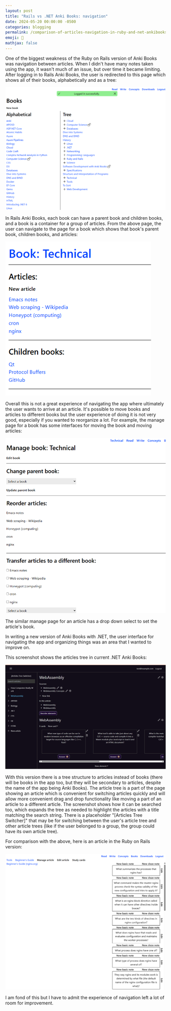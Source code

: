 ```yaml
---
layout: post
title: "Rails vs .NET Anki Books: navigation"
date: 2024-05-20 00:00:00 -0500
categories: blogging
permalink: /comparison-of-articles-navigation-in-ruby-and-net-ankibooks
emoji: 🫡
mathjax: false
---
```


One of the biggest weakness of the Ruby on Rails version of Anki Books was navigation between articles. When I didn't have many notes taken using the app, it wasn't much of an issue, but over time it became limiting. After logging in to Rails Anki Books, the user is redirected to this page which shows all of their books, alphabetically and as a tree:

![Ruby on Rails Anki Books books pages showing books in alphabetical order and as a tree side by side](assets/comparison-of-articles-navigation/ruby-on-rails-books-tree.png)

In Rails Anki Books, each book can have a parent book and children books, and a book is a container for a group of articles. From the above page, the user can navigate to the page for a book which shows that book's parent book, children books, and articles:

![Ruby on Rails Anki Books book overview page](assets/comparison-of-articles-navigation/ruby-on-rails-book-overview.png)

Overall this is not a great experience of navigating the app where ultimately the user wants to arrive at an article. It's possible to move books and articles to different books but the user experience of doing it is not very good, especially if you wanted to reorganize a lot. For example, the manage page for a book has some interfaces for moving the book and moving articles:

![Ruby on Rails Anki Books book manage page](assets/comparison-of-articles-navigation/ruby-on-rails-book-manage.png)

The similar manage page for an article has a drop down select to set the article's book.

In writing a new version of Anki Books with .NET, the user interface for navigating the app and organizing things was an area that I wanted to improve on.

This screenshot shows the articles tree in current .NET Anki Books:

![.NET Anki Books articles tree](assets/comparison-of-articles-navigation/net-article.png)

With this version there is a tree structure to articles instead of books (there will be books in the app too, but they will be secondary to articles, despite the name of the app being Anki Books). The article tree is a part of the page showing an article which is convenient for switching articles quickly and will allow more convenient drag and drop functionality like moving a part of an article to a different article. The screenshot shows how it can be searched too, which expands the tree as needed to highlight the articles with a title matching the search string. There is a placeholder "[Articles Tree Switcher]" that may be for switching between the user's article tree and other article trees (like if the user belonged to a group, the group could have its own article tree).

For comparison with the above, here is an article in the Ruby on Rails version:

![Ruby on Rails Anki Books article](assets/comparison-of-articles-navigation/ruby-on-rails-article.png)

I am fond of this but I have to admit the experience of navigation left a lot of room for improvement.